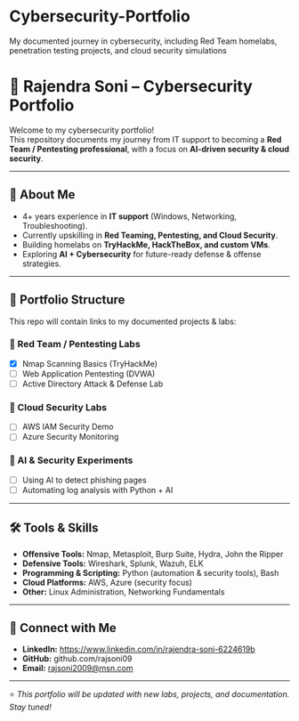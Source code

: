 # Cybersecurity-Portfolio
My documented journey in cybersecurity, including Red Team homelabs, penetration testing projects, and cloud security simulations

# 🔐 Rajendra Soni – Cybersecurity Portfolio  

Welcome to my cybersecurity portfolio!  
This repository documents my journey from IT support to becoming a **Red Team / Pentesting professional**, with a focus on **AI-driven security & cloud security**.  

---

## 🚀 About Me  
- 4+ years experience in **IT support** (Windows, Networking, Troubleshooting).  
- Currently upskilling in **Red Teaming, Pentesting, and Cloud Security**.  
- Building homelabs on **TryHackMe, HackTheBox, and custom VMs**.  
- Exploring **AI + Cybersecurity** for future-ready defense & offense strategies.  

---

## 📂 Portfolio Structure  
This repo will contain links to my documented projects & labs:  

### 🔸 Red Team / Pentesting Labs  
- [x] Nmap Scanning Basics (TryHackMe)  
- [ ] Web Application Pentesting (DVWA)  
- [ ] Active Directory Attack & Defense Lab  

### 🔸 Cloud Security Labs  
- [ ] AWS IAM Security Demo  
- [ ] Azure Security Monitoring  

### 🔸 AI & Security Experiments  
- [ ] Using AI to detect phishing pages  
- [ ] Automating log analysis with Python + AI  

---

## 🛠️ Tools & Skills  
- **Offensive Tools:** Nmap, Metasploit, Burp Suite, Hydra, John the Ripper  
- **Defensive Tools:** Wireshark, Splunk, Wazuh, ELK  
- **Programming & Scripting:** Python (automation & security tools), Bash  
- **Cloud Platforms:** AWS, Azure (security focus)  
- **Other:** Linux Administration, Networking Fundamentals  

---

## 📌 Connect with Me  
- **LinkedIn:** https://www.linkedin.com/in/rajendra-soni-6224619b  
- **GitHub:** github.com/rajsoni09  
- **Email:** rajsoni2009@msn.com

---

⭐ *This portfolio will be updated with new labs, projects, and documentation. Stay tuned!*  
